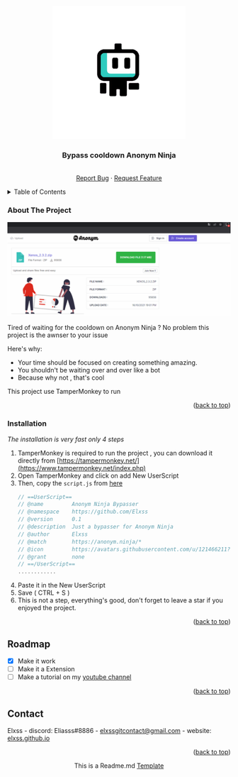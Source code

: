 <a name="readme-top"></a>

<!-- PROJECT LOGO -->
<br />
<div align="center">
  <a href="https://github.com/Elxss/Bypass-cooldown-Anonym-Ninja">
    <img src="https://raw.githubusercontent.com/Elxss/Elxss.github.io/main/src/img/logo.png" alt="Logo" width="300" height="300">
  </a>

  <h3 align="center">Bypass cooldown Anonym Ninja</h3>

  <p align="center">
    <br />
    <a href="https://github.com/Elxss/Bypass-cooldown-Anonym-Ninja/issues">Report Bug</a>
    ·
    <a href="https://github.com/Elxss/Bypass-cooldown-Anonym-Ninja/issues">Request Feature</a>
  </p>
</div>

<!-- TABLE OF CONTENTS -->
<details>
  <summary>Table of Contents</summary>
  <ol>
    <li><a href="#About The Project">About The Project</a></li>
    </li>
    <li><a href="#Installation">Installation</a></li>
    </li>
    <li><a href="#roadmap">Roadmap</a></li>
    <li><a href="#contact">Contact</a></li>
  </ol>
</details>

### About The Project

<img src="https://raw.githubusercontent.com/Elxss/Bypass-cooldown-Anonym-Ninja/main/images/demo.gif" alt="Demo">

Tired of waiting for the cooldown on Anonym Ninja ?
No problem this project is the awnser to your issue

Here's why:
* Your time should be focused on creating something amazing.
* You shouldn't be waiting over and over like a bot
* Because why not , that's cool

This project use TamperMonkey to run

<p align="right">(<a href="#readme-top">back to top</a>)</p>



<!-- GETTING STARTED
## Getting Started

This is an example of how you may give instructions on setting up your project locally.
To get a local copy up and running follow these simple example steps. -->

### Installation

_The installation is very fast only 4 steps_

1. TamperMonkey is required to run the project , you can download it directly from [https://tampermonkey.net/](https://www.tampermonkey.net/index.php)
2. Open TamperMonkey and click on add New UserScript
3. Then, copy the ```script.js``` from [here](https://github.com/Elxss/Bypass-cooldown-Anonym-Ninja/blob/main/script.js)
   ```javascript
   // ==UserScript==
   // @name         Anonym Ninja Bypasser
   // @namespace    https://github.com/Elxss
   // @version      0.1
   // @description  Just a bypasser for Anonym Ninja
   // @author       Elxss
   // @match        https://anonym.ninja/*
   // @icon         https://avatars.githubusercontent.com/u/121466211?s=400&u=e6018d225103ed4be48117d0341d74a212d0b607&v=4
   // @grant        none
   // ==/UserScript==
   ............
   ```
4. Paste it in the New UserScript
5. Save ( CTRL + S )
5. This is not a step, everything's good, don't forget to leave a star if you enjoyed the project.

<p align="right">(<a href="#readme-top">back to top</a>)</p>

<!-- ROADMAP -->
## Roadmap

- [x] Make it work
- [ ] Make it a Extension
- [ ] Make a tutorial on my [youtube channel](https://www.youtube.com/@Elxss)

<p align="right">(<a href="#readme-top">back to top</a>)</p>

<!-- CONTACT -->
## Contact

Elxss - discord: Eliasss#8886 - elxssgitcontact@gmail.com - website: [elxss.github.io](https://elxss.github.io/)

<p align="right">(<a href="#readme-top">back to top</a>)</p>

<p align="center">This is a Readme.md <a href="https://github.com/othneildrew/Best-README-Template/blob/master/README.md">Template</a></p>
